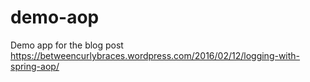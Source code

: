 # demo-aop

Demo app for the blog post https://betweencurlybraces.wordpress.com/2016/02/12/logging-with-spring-aop/
